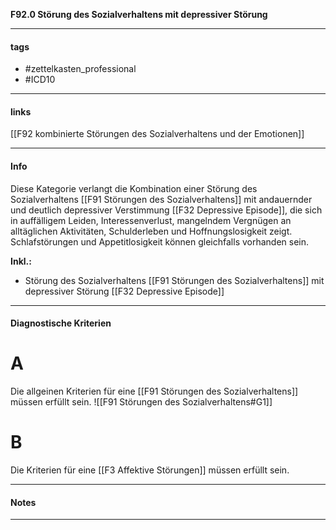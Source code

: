__F92.0 Störung des Sozialverhaltens mit depressiver Störung__

___________________________________________
#### tags

- #zettelkasten_professional
- #ICD10 
___________________________________________
#### links

[[F92 kombinierte Störungen des Sozialverhaltens und der Emotionen]]

___________________________________________
#### Info
Diese Kategorie verlangt die Kombination einer Störung des Sozialverhaltens [[F91 Störungen des Sozialverhaltens]] mit andauernder und deutlich depressiver Verstimmung [[F32 Depressive Episode]], die sich in auffälligem Leiden, Interessenverlust, mangelndem Vergnügen an alltäglichen Aktivitäten, Schulderleben und Hoffnungslosigkeit zeigt. Schlafstörungen und Appetitlosigkeit können gleichfalls vorhanden sein.

__Inkl.:__
- Störung des Sozialverhaltens [[F91 Störungen des Sozialverhaltens]] mit depressiver Störung [[F32 Depressive Episode]]
___________________________________________
#### Diagnostische Kriterien

# A
Die allgeinen Kriterien für eine [[F91 Störungen des Sozialverhaltens]] müssen erfüllt sein.
![[F91 Störungen des Sozialverhaltens#G1]]

# B
Die Kriterien für eine [[F3 Affektive Störungen]] müssen erfüllt sein.
___________________________________________
#### Notes

___________________________________________

